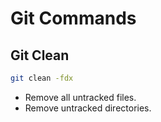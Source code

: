 # Git Commands

## Git Clean

```sh
git clean -fdx
```

- Remove all untracked files.
- Remove untracked directories.
